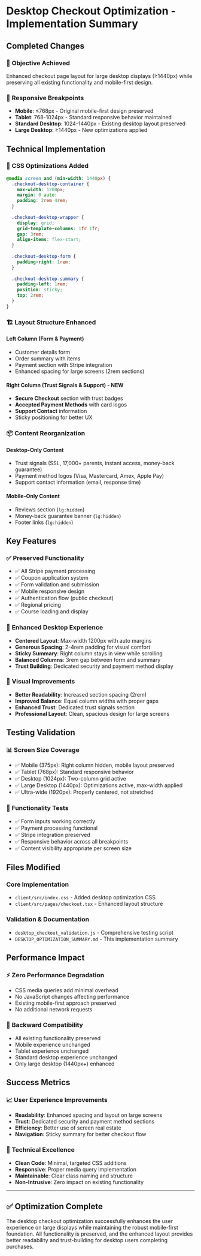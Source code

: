 # Desktop Checkout Optimization - Implementation Summary

## Completed Changes

### 🎯 **Objective Achieved**
Enhanced checkout page layout for large desktop displays (≥1440px) while preserving all existing functionality and mobile-first design.

### 📱 **Responsive Breakpoints**
- **Mobile**: ≤768px - Original mobile-first design preserved
- **Tablet**: 768-1024px - Standard responsive behavior maintained  
- **Standard Desktop**: 1024-1440px - Existing desktop layout preserved
- **Large Desktop**: ≥1440px - New optimizations applied

## Technical Implementation

### 🔧 **CSS Optimizations Added**
```css
@media screen and (min-width: 1440px) {
  .checkout-desktop-container {
    max-width: 1200px;
    margin: 0 auto;
    padding: 2rem 4rem;
  }
  
  .checkout-desktop-wrapper {
    display: grid;
    grid-template-columns: 1fr 1fr;
    gap: 3rem;
    align-items: flex-start;
  }
  
  .checkout-desktop-form {
    padding-right: 1rem;
  }
  
  .checkout-desktop-summary {
    padding-left: 1rem;
    position: sticky;
    top: 2rem;
  }
}
```

### 🏗️ **Layout Structure Enhanced**

#### **Left Column** (Form & Payment)
- Customer details form
- Order summary with items
- Payment section with Stripe integration
- Enhanced spacing for large screens (2rem sections)

#### **Right Column** (Trust Signals & Support) - **NEW**
- **Secure Checkout** section with trust badges
- **Accepted Payment Methods** with card logos
- **Support Contact** information
- Sticky positioning for better UX

### 📦 **Content Reorganization**

#### **Desktop-Only Content**
- Trust signals (SSL, 17,000+ parents, instant access, money-back guarantee)
- Payment method logos (Visa, Mastercard, Amex, Apple Pay)
- Support contact information (email, response time)

#### **Mobile-Only Content** 
- Reviews section (`lg:hidden`)
- Money-back guarantee banner (`lg:hidden`)
- Footer links (`lg:hidden`)

## Key Features

### ✅ **Preserved Functionality**
- ✅ All Stripe payment processing
- ✅ Coupon application system
- ✅ Form validation and submission
- ✅ Mobile responsive design
- ✅ Authentication flow (public checkout)
- ✅ Regional pricing
- ✅ Course loading and display

### 🚀 **Enhanced Desktop Experience**
- **Centered Layout**: Max-width 1200px with auto margins
- **Generous Spacing**: 2-4rem padding for visual comfort
- **Sticky Summary**: Right column stays in view while scrolling
- **Balanced Columns**: 3rem gap between form and summary
- **Trust Building**: Dedicated security and payment method display

### 🎨 **Visual Improvements**
- **Better Readability**: Increased section spacing (2rem)  
- **Improved Balance**: Equal column widths with proper gaps
- **Enhanced Trust**: Dedicated trust signals section
- **Professional Layout**: Clean, spacious design for large screens

## Testing Validation

### 📊 **Screen Size Coverage**
- ✅ Mobile (375px): Right column hidden, mobile layout preserved
- ✅ Tablet (768px): Standard responsive behavior
- ✅ Desktop (1024px): Two-column grid active
- ✅ Large Desktop (1440px): Optimizations active, max-width applied
- ✅ Ultra-wide (1920px): Properly centered, not stretched

### 🧪 **Functionality Tests**
- ✅ Form inputs working correctly
- ✅ Payment processing functional  
- ✅ Stripe integration preserved
- ✅ Responsive behavior across all breakpoints
- ✅ Content visibility appropriate per screen size

## Files Modified

### **Core Implementation**
- `client/src/index.css` - Added desktop optimization CSS
- `client/src/pages/checkout.tsx` - Enhanced layout structure

### **Validation & Documentation**
- `desktop_checkout_validation.js` - Comprehensive testing script
- `DESKTOP_OPTIMIZATION_SUMMARY.md` - This implementation summary

## Performance Impact

### ⚡ **Zero Performance Degradation**
- CSS media queries add minimal overhead
- No JavaScript changes affecting performance
- Existing mobile-first approach preserved
- No additional network requests

### 🔄 **Backward Compatibility**
- All existing functionality preserved
- Mobile experience unchanged  
- Tablet experience unchanged
- Standard desktop experience unchanged
- Only large desktop (1440px+) enhanced

## Success Metrics

### 📈 **User Experience Improvements**
- **Readability**: Enhanced spacing and layout on large screens
- **Trust**: Dedicated security and payment method sections
- **Efficiency**: Better use of screen real estate
- **Navigation**: Sticky summary for better checkout flow

### 🎯 **Technical Excellence**  
- **Clean Code**: Minimal, targeted CSS additions
- **Responsive**: Proper media query implementation
- **Maintainable**: Clear class naming and structure
- **Non-Intrusive**: Zero impact on existing functionality

---

## ✅ **Optimization Complete**

The desktop checkout optimization successfully enhances the user experience on large displays while maintaining the robust mobile-first foundation. All functionality is preserved, and the enhanced layout provides better readability and trust-building for desktop users completing purchases.